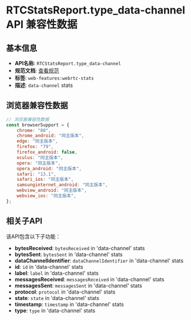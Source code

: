 # RTCStatsReport.type_data-channel API 兼容性数据

## 基本信息

- **API名称**: `RTCStatsReport.type_data-channel`
- **规范文档**: [查看规范](https://w3c.github.io/webrtc-stats/#dom-rtcstatstype-data-channel)
- **标签**: `web-features:webrtc-stats`
- **描述**: `data-channel` stats

## 浏览器兼容性数据

```javascript
// 浏览器兼容性数据
const browserSupport = {
    chrome: "80",
    chrome_android: "同主版本",
    edge: "同主版本",
    firefox: "79",
    firefox_android: false,
    oculus: "同主版本",
    opera: "同主版本",
    opera_android: "同主版本",
    safari: "13.1",
    safari_ios: "同主版本",
    samsunginternet_android: "同主版本",
    webview_android: "同主版本",
    webview_ios: "同主版本",
};

```

## 相关子API

该API包含以下子功能：

- **bytesReceived**: `bytesReceived` in 'data-channel' stats
- **bytesSent**: `bytesSent` in 'data-channel' stats
- **dataChannelIdentifier**: `dataChannelIdentifier` in 'data-channel' stats
- **id**: `id` in 'data-channel' stats
- **label**: `label` in 'data-channel' stats
- **messagesReceived**: `messagesReceived` in 'data-channel' stats
- **messagesSent**: `messagesSent` in 'data-channel' stats
- **protocol**: `protocol` in 'data-channel' stats
- **state**: `state` in 'data-channel' stats
- **timestamp**: `timestamp` in 'data-channel' stats
- **type**: `type` in 'data-channel' stats

